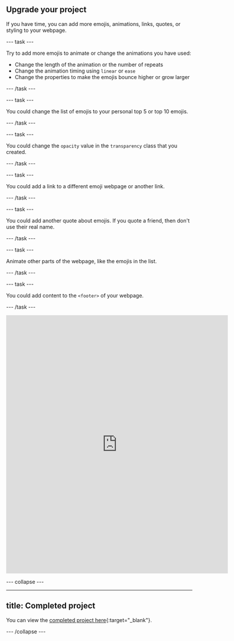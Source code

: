## Upgrade your project

<div style="display: flex; flex-wrap: wrap">
<div style="flex-basis: 200px; flex-grow: 1; margin-right: 15px;">
If you have time, you can add more emojis, animations, links, quotes, or styling to your webpage. 
</div>
</div>

\--- task ---

Try to add more emojis to animate or change the animations you have used:

- Change the length of the animation or the number of repeats
- Change the animation timing using `linear` or `ease`
- Change the properties to make the emojis bounce higher or grow larger

\--- /task ---

\--- task ---

You could change the list of emojis to your personal top 5 or top 10 emojis.

\--- /task ---

\--- task ---

You could change the `opacity` value in the `transparency` class that you created.

\--- /task ---

\--- task ---

You could add a link to a different emoji webpage or another link.

\--- /task ---

\--- task ---

You could add another quote about emojis. If you quote a friend, then don't use their real name.

\--- /task ---

\--- task ---

Animate other parts of the webpage, like the emojis in the list.

\--- /task ---

\--- task ---

You could add content to the `<footer>` of your webpage.

\--- /task ---

<div>
<iframe src="https://editor.raspberrypi.org/en/embed/viewer/top-5-emoji-list-step-8" width="600" height="700" frameborder="0" marginwidth="0" marginheight="0" allowfullscreen> </iframe>
</div>

\--- collapse ---

---

## title: Completed project

You can view the [completed project here](https://editor.raspberrypi.org/en/projects/top-5-emoji-list-complete){:target="_blank"}.

\--- /collapse ---
